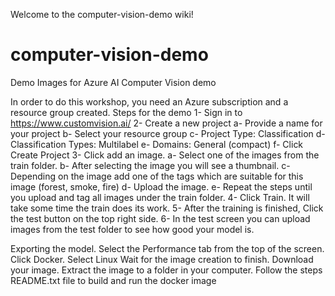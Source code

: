 Welcome to the computer-vision-demo wiki!
# computer-vision-demo
Demo Images for Azure AI Computer Vision demo

In order to do this workshop, you need an Azure subscription and a resource group created.
Steps for the demo
1- Sign in to https://www.customvision.ai/
2- Create a new project
  a- Provide a name for your project
  b- Select your resource group
  c- Project Type: Classification
  d- Classification Types: Multilabel
  e- Domains: General (compact)
  f- Click Create Project
3- Click add an image.
  a- Select one of the images from the train folder.
  b- After selecting the image you will see a thumbnail.
  c- Depending on the image add one of the tags which are suitable for this image
    (forest, smoke, fire)
  d- Upload the image.
  e- Repeat the steps until you upload and tag all images under the train folder.
 4- Click Train. It will take some time the train does its work.
 5- After the training is finished, Click the test button on the top right side.
 6- In the test screen you can upload images from the test folder to see how good your model is.
 
 Exporting the model.
 Select the Performance tab from the top of the screen.
 Click Docker.
 Select Linux
 Wait for the image creation to finish.
 Download your image.
 Extract the image to a folder in your computer.
 Follow the steps README.txt file to build and run the docker image
